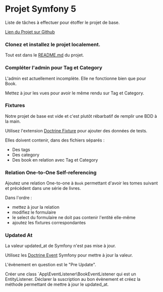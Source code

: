 # Projet Symfony 5

Liste de tâches à effectuer pour étoffer le projet de base.

[Lien du Projet sur Github](https://github.com/Alexandre-Peyron/symfony-training-course-project-sf5)


### Clonez et installez le projet localement.

Tout est dans le [README.md](https://github.com/Alexandre-Peyron/symfony-training-course-project-sf5/blob/master/README.md) du projet.

### Compléter l'admin pour Tag et Category

L'admin est actuellement incomplète. Elle ne fonctionne bien que pour Book.

Mettez à jour les vues pour avoir le même rendu sur Tag et Category.


### Fixtures

Notre projet de base est vide et c'est plutôt rébarbatif de remplir une BDD à la main.

Utilisez l'extension [Doctrine Fixture](https://symfony.com/doc/master/bundles/DoctrineFixturesBundle/index.html) pour ajouter des données de tests.

Elles doivent contenir, dans des fichiers séparés :
- Des tags
- Des category
- Des book en relation avec Tag et Category 

### Relation One-to-One Self-referencing

Ajoutez une relation One-to-one à `Book` permettant d'avoir les tomes suivant et précédent dans une série de livres.

Dans l'ordre : 
- mettez à jour la relation
- modifiez le formulaire
- le select du formulaire ne doit pas contenir l'entité elle-même
- ajoutez les fixtures correspondantes


### Updated At

La valeur updated_at de Symfony n'est pas mise à jour.

Utilisez les [Doctrine Event](https://symfony.com/doc/current/doctrine/events.html) Symfony pour mettre à jour la valeur.

L'évènement en question est le "Pre Update".

Créer une class `App\EventListener\BookEventListener qui est un EntityListener. Déclarer la suscription au bon évènement et créez la méthode permettant de mettre à jour le updated_at.
